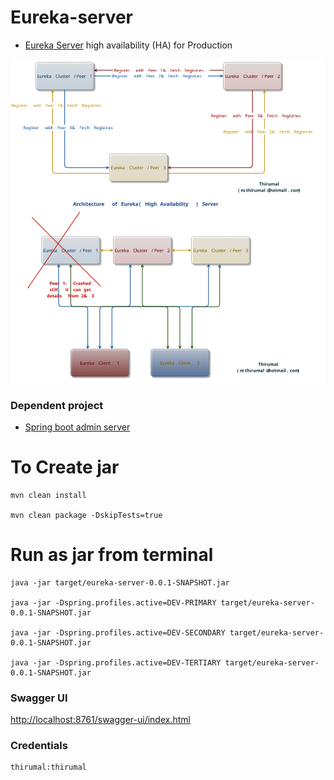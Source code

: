 # Eureka-server 

* [Eureka Server](http://localhost:8761) high availability (HA) for Production

![Eureka Server](HA-eureka.svg)

### Dependent project

* [Spring boot admin server](https://github.com/M-Thirumal/spring-boot-admin-server)

# To Create jar

	mvn clean install
	
	mvn clean package -DskipTests=true

# Run as jar from terminal

	java -jar target/eureka-server-0.0.1-SNAPSHOT.jar
	
	java -jar -Dspring.profiles.active=DEV-PRIMARY target/eureka-server-0.0.1-SNAPSHOT.jar
	
	java -jar -Dspring.profiles.active=DEV-SECONDARY target/eureka-server-0.0.1-SNAPSHOT.jar
	
	java -jar -Dspring.profiles.active=DEV-TERTIARY target/eureka-server-0.0.1-SNAPSHOT.jar

	
### Swagger UI

[http://localhost:8761/swagger-ui/index.html](http://localhost:8761/swagger-ui/index.html)

### Credentials

	thirumal:thirumal
	
